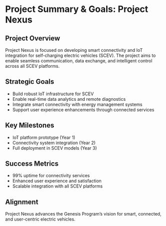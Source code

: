 # Project Summary & Goals: Project Nexus

## Project Overview
Project Nexus is focused on developing smart connectivity and IoT integration for self-charging electric vehicles (SCEV). The project aims to enable seamless communication, data exchange, and intelligent control across all SCEV platforms.

## Strategic Goals
- Build robust IoT infrastructure for SCEV
- Enable real-time data analytics and remote diagnostics
- Integrate smart connectivity with energy management systems
- Support user experience enhancements through connected services

## Key Milestones
- IoT platform prototype (Year 1)
- Connectivity system integration (Year 2)
- Full deployment in SCEV models (Year 3)

## Success Metrics
- 99% uptime for connectivity services
- Enhanced user experience and satisfaction
- Scalable integration with all SCEV platforms

## Alignment
Project Nexus advances the Genesis Program’s vision for smart, connected, and user-centric electric vehicles.
